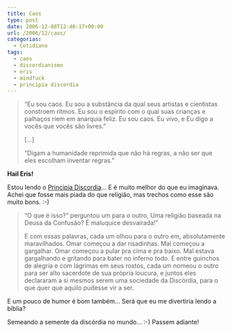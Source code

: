 ```yaml
---
title: Caos
type: post
date: 2006-12-08T12:40:17+00:00
url: /2006/12/caos/
categorias:
  - Cotidiano
tags:
  - caos
  - discordianismo
  - eris
  - mindfuck
  - principia discordia
---
```


> “Eu sou caos. Eu sou a substância da qual seus artistas e cientistas constroem ritmos. Eu sou o espírito com o qual suas crianças e palhaços riem em anarquia feliz. Eu sou caos. Eu vivo, e Eu digo a vocês que vocês são livres.”
>
> […]
>
> “Digam a humanidade reprimida que não há regras, a não ser que eles escolham inventar regras.”

**Hail Eris!**

Estou lendo o [Principia Discordia][1]… E é muito melhor do que eu imaginava. Achei que fosse mais piada do que religião, mas trechos como esse são muito bons. :-)

> “O que é isso?” perguntou um para o outro, Uma religião baseada na Deusa da Confusão? É maluquice desvairada!”
>
> E com essas palavras, cada um olhou para o outro em, absolutamente maravilhados. Omar começou a dar risadinhas. Mal começou a gargalhar. Omar começou a pular pra cima e pra baixo. Mal estava gargalhando e gritando para bater no inferno todo. E entre guinchos de alegria e com lágrimas em seus rostos, cada um nomeou o outro para ser alto sacerdote de sua própria loucura, e juntos eles declararam a si mesmos serem uma sociedade da Discórdia, para o que quer que aquilo pudesse vir a ser.

E um pouco de humor é bom também… Será que eu me divertiria lendo a bíblia?

Semeando a semente da discórdia no mundo… :-) Passem adiante!

[1]: http://fnord.fateback.com/discordia/Principia-Discordia-portugues.htm
